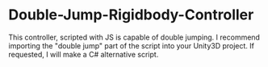 # Double-Jump-Rigidbody-Controller
This controller, scripted with JS is capable of double jumping. I recommend importing the "double jump" part of the script into your Unity3D project. If requested, I will make a C# alternative script.
